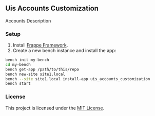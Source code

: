## Uis Accounts Customization

Accounts Description

### Setup

1. Install [Frappe Framework](https://frappeframework.com/docs/user/en/installation).
2. Create a new bench instance and install the app:

```bash
bench init my-bench
cd my-bench
bench get-app /path/to/this/repo
bench new-site site1.local
bench --site site1.local install-app uis_accounts_customization
bench start
```

### License

This project is licensed under the [MIT License](license.txt).
